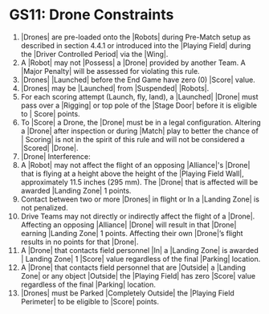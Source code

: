 # GS11: Drone Constraints

1. |Drones| are pre-loaded onto the |Robots| during Pre-Match setup as described
in section 4.4.1 or introduced into the |Playing Field| during the |Driver
Controlled Period| via the |Wing|.
2. A |Robot| may not |Possess| a |Drone| provided by another Team. A |Major
Penalty| will be assessed for violating this rule.
3. |Drones| |Launched| before the End Game have zero (0) |Score| value.
4. |Drones| may be |Launched| from |Suspended| |Robots|.
5. For each scoring attempt (Launch, fly, land), a |Launched| |Drone| must pass
over a |Rigging| or top pole of the |Stage Door| before it is eligible to |
Score| points.
6. To |Score| a Drone, the |Drone| must be in a legal configuration. Altering
a |Drone| after inspection or during |Match| play to better the chance of |
Scoring| is not in the spirit of this rule and will not be considered a |Scored|
|Drone|.
7. |Drone| Interference:
  1. A |Robot| may not affect the flight of an opposing |Alliance|'s |Drone|
  that is flying at a height above the height of the |Playing Field Wall|,
  approximately 11.5 inches (295 mm). The |Drone| that is affected will be
  awarded |Landing Zone| 1 points.
  2. Contact between two or more |Drones| in flight or In a |Landing Zone| is
not penalized.
  3. Drive Teams may not directly or indirectly affect the flight of a |Drone|.
  Affecting an opposing |Alliance| |Drone| will result in that |Drone| earning
  |Landing Zone| 1 points. Affecting their own |Drone|’s flight results in no
  points for that |Drone|.
  4. A |Drone| that contacts field personnel |In| a |Landing Zone| is awarded |
  Landing Zone| 1 |Score| value regardless of the final |Parking| location.
  5. A |Drone| that contacts field personnel that are |Outside| a |Landing Zone|
  or any object |Outside| the |Playing Field| has zero |Score| value regardless
  of the final |Parking| location.
8. |Drones| must be Parked |Completely Outside| the |Playing Field Perimeter| to
be eligible to |Score| points.
